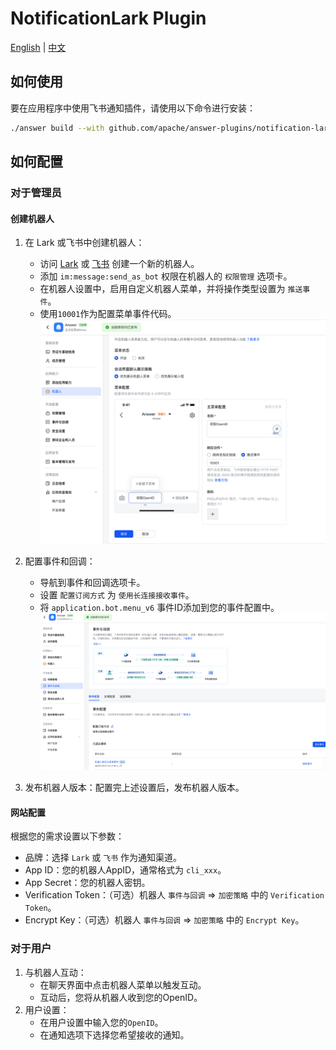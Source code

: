 # NotificationLark Plugin

[English](./README.md) | [中文](./README_CN.md)

## 如何使用

要在应用程序中使用飞书通知插件，请使用以下命令进行安装：

```bash
./answer build --with github.com/apache/answer-plugins/notification-lark
```

## 如何配置

### 对于管理员

#### 创建机器人

1. 在 Lark 或飞书中创建机器人：
    * 访问 [Lark](https://open.larksuite.com) 或 [飞书](https://open.feishu.cn) 创建一个新的机器人。
    * 添加 `im:message:send_as_bot` 权限在机器人的 `权限管理` 选项卡。
    * 在机器人设置中，启用自定义机器人菜单，并将操作类型设置为 `推送事件`。
    * 使用`10001`作为配置菜单事件代码。
     ![bot menu set](./docs/3.png)
2. 配置事件和回调：
    * 导航到事件和回调选项卡。
    * 设置 `配置订阅方式` 为 `使用长连接接收事件`。
    * 将 `application.bot.menu_v6` 事件ID添加到您的事件配置中。
     ![event config](./docs/4.png)

3. 发布机器人版本：配置完上述设置后，发布机器人版本。

#### 网站配置

根据您的需求设置以下参数：

* 品牌：选择 `Lark` 或 `飞书` 作为通知渠道。
* App ID：您的机器人AppID，通常格式为 `cli_xxx`。
* App Secret：您的机器人密钥。
* Verification Token：（可选）机器人 `事件与回调` => `加密策略` 中的 `Verification Token`。
* Encrypt Key：（可选）机器人 `事件与回调` => `加密策略` 中的 `Encrypt Key`。

### 对于用户

1. 与机器人互动：
    * 在聊天界面中点击机器人菜单以触发互动。
    * 互动后，您将从机器人收到您的OpenID。
2. 用户设置：
    * 在用户设置中输入您的`OpenID`。
    * 在通知选项下选择您希望接收的通知。
